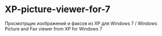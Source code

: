 # XP-picture-viewer-for-7
Просмотрщик изображений и факсов из XP для Windows 7 / Windows Picture and Fax viewer from XP for Windows 7
